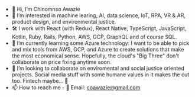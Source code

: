 - 👋  Hi, I’m Chinomnso Awazie
- 👀  I’m interested in machine learing, AI, data science, IoT, RPA, VR & AR, product design, and environmental justice.
- 🛠  I work with React (with Redux), React Native, TypeScript, JavaScript, Kotlin, Ruby, Rails, Python, AWS, GCP, GraphQL and of course SQL.
- 🌱  I’m currently learning some Azure technology: I want to be able to pick and mix tools from AWS, GCP, and Azure to create solutions that make the most economical sense. Hopefully, the cloud's "Big Three" don't collaborate on price fixing anytime soon.
- 💞️  I’m looking to collaborate on enviromental and social justice oriented projects. Social media stuff with some humane values in it makes the cut too. Fintech maybe... 🤔 
- 📫  How to reach me - 📨 Email: coawazie@gmail.com

<!---
chinomnsoawazie/chinomnsoawazie is a ✨ special ✨ repository because its `README.md` (this file) appears on your GitHub profile.
You can click the Preview link to take a look at your changes.
--->
